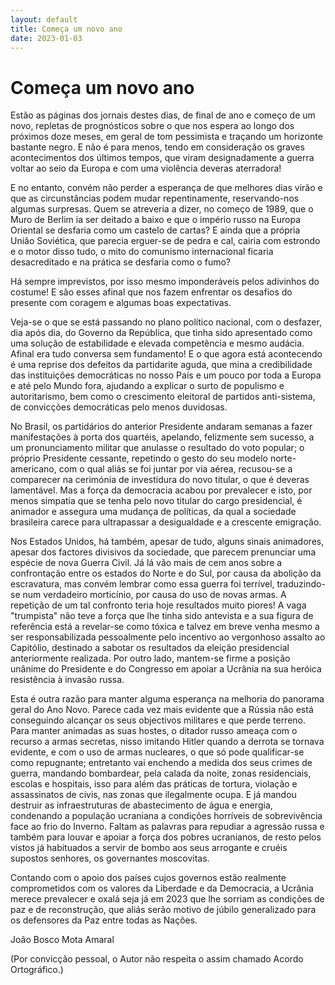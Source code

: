 ```yaml
---
layout: default
title: Começa um novo ano
date: 2023-01-03
---
```

# Começa um novo ano

Estão as páginas dos jornais destes dias, de final de ano e começo de um novo, repletas de prognósticos sobre o que nos espera ao longo dos próximos doze meses, em geral de tom pessimista e traçando um horizonte bastante negro. E não é para menos, tendo em consideração os graves acontecimentos  dos últimos tempos, que viram designadamente a guerra voltar ao seio da Europa e com uma violência deveras aterradora!

E no entanto, convém não perder a esperança de que melhores dias virão e que as circunstâncias podem mudar repentinamente, reservando-nos algumas surpresas. Quem se atreveria a dizer, no começo de 1989, que o Muro de Berlim ia ser deitado a baixo e que o império russo na Europa Oriental se desfaria como um castelo de cartas? E ainda que a própria União Soviética, que parecia erguer-se de pedra e cal, cairia com estrondo e o motor disso tudo, o mito do comunismo internacional ficaria desacreditado e na prática se desfaria como o fumo?

Há sempre imprevistos, por isso mesmo imponderáveis pelos adivinhos do costume! E são esses afinal que nos fazem enfrentar os desafios do presente com coragem e algumas boas expectativas.

Veja-se o que se está passando no plano político nacional, com o desfazer, dia após dia, do Governo da República, que tinha sido apresentado como uma solução de estabilidade e elevada competência e mesmo audácia. Afinal era tudo conversa sem fundamento! E o que agora está acontecendo é uma reprise dos defeitos da partidarite aguda, que mina a credibilidade das instituições democráticas no nosso País e um pouco por toda a Europa e até pelo Mundo fora, ajudando a explicar o surto de populismo e autoritarismo, bem como  o crescimento eleitoral de partidos anti-sistema, de convicções democráticas pelo menos duvidosas.

No Brasil, os partidários do anterior Presidente andaram semanas a fazer manifestações à porta dos quartéis, apelando, felizmente sem sucesso, a um pronunciamento militar que anulasse o resultado do voto popular; o próprio Presidente cessante, repetindo o gesto do seu modelo norte-americano, com o qual aliás se foi juntar por via aérea, recusou-se a comparecer na cerimónia de investidura do novo titular, o que é deveras lamentável. Mas a força da democracia acabou por prevalecer e isto, por menos simpatia que se tenha pelo novo titular do cargo presidencial, é animador e assegura uma mudança de políticas, da qual a sociedade  brasileira carece para ultrapassar a desigualdade e a crescente emigração.

Nos Estados Unidos, há também, apesar de tudo, alguns sinais animadores, apesar dos factores divisivos da sociedade, que parecem prenunciar uma espécie de nova Guerra Civil. Já lá vão mais de cem anos sobre a confrontação entre os estados do Norte e do Sul, por causa da abolição da escravatura, mas convém lembrar como essa guerra foi terrível, traduzindo-se num verdadeiro morticínio, por causa do uso de novas armas. A repetição de um tal confronto teria hoje resultados muito piores! A vaga "trumpista" não teve a força que lhe tinha sido antevista e a sua figura de referência está a revelar-se como tóxica e talvez em breve venha mesmo a ser responsabilizada pessoalmente pelo incentivo ao vergonhoso assalto ao Capitólio, destinado a sabotar os resultados da eleição presidencial anteriormente realizada. Por outro lado, mantem-se firme a posição unânime do Presidente e do Congresso em apoiar a Ucrânia na sua heróica resistência à invasão russa.

Esta é outra razão para manter alguma esperança na melhoria do panorama geral do Ano Novo. Parece cada vez mais evidente que a Rússia não está conseguindo alcançar os seus objectivos militares e que perde terreno. Para manter animadas as suas hostes, o ditador russo ameaça com o recurso a armas secretas, nisso imitando Hitler quando a derrota se tornava evidente, e com o uso de armas nucleares, o que só pode qualificar-se como repugnante; entretanto vai enchendo a medida dos seus crimes de guerra, mandando bombardear, pela calada da noite, zonas residenciais, escolas e hospitais, isso para além das práticas de tortura, violação e assassinatos de civis, nas zonas que ilegalmente ocupa. E já mandou destruir as infraestruturas de abastecimento de água e energia, condenando a população ucraniana a condições horríveis de sobrevivência face ao frio do Inverno. Faltam as palavras para repudiar a agressão russa e também para louvar e apoiar a força dos pobres ucranianos, de resto pelos vistos já habituados a servir de bombo aos seus arrogante e cruéis supostos senhores, os governantes moscovitas.

Contando com o apoio dos países cujos governos estão realmente comprometidos com os valores da Liberdade e da Democracia, a Ucrânia merece prevalecer e oxalá seja já em 2023 que lhe sorriam as condições de paz e de reconstrução, que aliás serão motivo de júbilo generalizado para os defensores da Paz entre todas as Nações.


João Bosco Mota Amaral

(Por convicção pessoal, o Autor não respeita o assim chamado Acordo Ortográfico.)